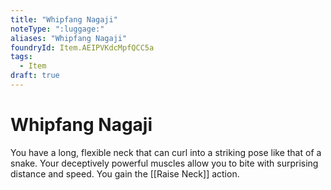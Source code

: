 ```yaml
---
title: "Whipfang Nagaji"
noteType: ":luggage:"
aliases: "Whipfang Nagaji"
foundryId: Item.AEIPVKdcMpfQCC5a
tags:
  - Item
draft: true
---
```


# Whipfang Nagaji

You have a long, flexible neck that can curl into a striking pose like that of a snake. Your deceptively powerful muscles allow you to bite with surprising distance and speed. You gain the [[Raise Neck]] action.
